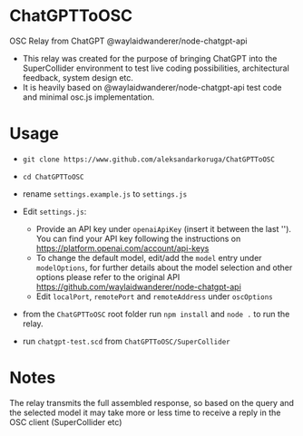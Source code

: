 # ChatGPTToOSC
 OSC Relay from ChatGPT @waylaidwanderer/node-chatgpt-api
  - This relay was created for the purpose of bringing ChatGPT into the SuperCollider environment to test live coding possibilities, architectural feedback, system design etc.
  - It is heavily based on @waylaidwanderer/node-chatgpt-api test code and minimal osc.js implementation.
  
# Usage 

 - `git clone https://www.github.com/aleksandarkoruga/ChatGPTToOSC`
 - `cd ChatGPTToOSC`
 - rename `settings.example.js` to `settings.js`
 - Edit `settings.js`: 
   - Provide an API key under `openaiApiKey` (insert it between the last ''). You can find your API key following the instructions on  https://platform.openai.com/account/api-keys 
   - To change the default model, edit/add the `model` entry under `modelOptions`, for further details about the model selection and other options please refer to the original API https://github.com/waylaidwanderer/node-chatgpt-api
   - Edit `localPort`, `remotePort` and `remoteAddress` under `oscOptions`  
 
 - from the `ChatGPTToOSC` root folder run `npm install` and `node .` to run the relay.
 - run `chatgpt-test.scd` from `ChatGPTToOSC/SuperCollider`

# Notes
 The relay transmits the full assembled response, so based on the query and the selected model it may take more or less time to receive a reply in the OSC client (SuperCollider etc)
